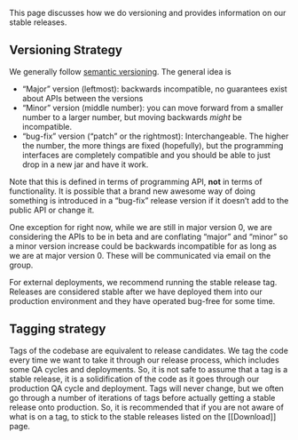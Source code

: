 This page discusses how we do versioning and provides information on our stable releases.

Versioning Strategy
-------------------

We generally follow [semantic versioning](http://semver.org/). The general idea is

-   “Major” version (leftmost): backwards incompatible, no guarantees exist about APIs between the versions
-   “Minor” version (middle number): you can move forward from a smaller number to a larger number, but moving backwards *might* be incompatible.
-   “bug-fix” version (“patch” or the rightmost): Interchangeable. The higher the number, the more things are fixed (hopefully), but the programming interfaces are completely compatible and you should be able to just drop in a new jar and have it work.

Note that this is defined in terms of programming API, **not** in terms of functionality. It is possible that a brand new awesome way of doing something is introduced in a “bug-fix” release version if it doesn’t add to the public API or change it.

One exception for right now, while we are still in major version 0, we are considering the APIs to be in beta and are conflating “major” and “minor” so a minor version increase could be backwards incompatible for as long as we are at major version 0. These will be communicated via email on the group.

For external deployments, we recommend running the stable release tag. Releases are considered stable after we have deployed them into our production environment and they have operated bug-free for some time.

Tagging strategy
----------------

Tags of the codebase are equivalent to release candidates. We tag the code every time we want to take it through our release process, which includes some QA cycles and deployments. So, it is not safe to assume that a tag is a stable release, it is a solidification of the code as it goes through our production QA cycle and deployment. Tags will never change, but we often go through a number of iterations of tags before actually getting a stable release onto production. So, it is recommended that if you are not aware of what is on a tag, to stick to the stable releases listed on the [[Download]] page.
